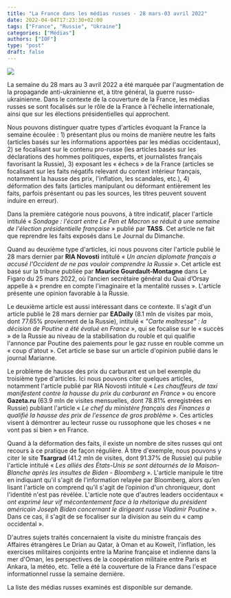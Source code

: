 ```yaml
---
title: "La France dans les médias russes - 28 mars-03 avril 2022"
date: 2022-04-04T17:23:30+02:00
tags: ["France", "Russie", "Ukraine"]
categories: ["Médias"]
authors: ["IOF"]
type: "post"
draft: false
---
```


![](/images/eadaily_poutine.jpg)

La semaine du 28 mars au 3 avril 2022 a été marquée par l'augmentation de la propagande anti-ukrainienne et, à titre général, la guerre russo-ukrainienne. Dans le contexte de la couverture de la France, les médias russes se sont focalisés sur le rôle de la France à l'échelle internationale, ainsi que sur les élections présidentielles qui approchent.
 
Nous pouvons distinguer quatre types d'articles évoquant la France la semaine écoulée : 1) présentant plus ou moins de manière neutre les faits (articles basés sur les informations apportées par les médias occidentaux), 2) se focalisant sur le contenu pro-russe (les articles basés sur les déclarations des hommes politiques, experts, et journalistes français favorisant la Russie), 3) exposant les « échecs » de la France (articles se focalisant sur les faits négatifs relevant du context intérieur français, notamment la hausse des prix, l'inflation, les scandales, etc.), 4) déformation des faits (articles manipulant ou déformant entièrement les faits, parfois présentant ou pas les sources, les titres peuvent souvent induire en erreur).
 
Dans la première catégorie nous pouvons, à titre indicatif, placer l'article intitulé « *Sondage : l'écart entre Le Pen et Macron se réduit à une semaine de l'élection présidentielle française* » publié par **TASS**. Cet article ne fait que reprendre les faits exposés dans Le Journal du Dimanche.
 
Quand au deuxième type d'articles, ici nous pouvons citer l'article publié le 28 mars dernier par **RIA Novosti** intitulé « *Un ancien diplomate français a accusé l'Occident de ne pas vouloir comprendre la Russie* ». Cet article est basé sur la tribune publiée par **Maurice Gourdault-Montagne** dans Le Figaro du 25 mars 2022, où l’ancien secrétaire général du Quai d’Orsay appelle à « prendre en compte l’imaginaire et la mentalité russes ». L'article présente une opinion favorable à la Russie.
 
Le deuxième article est aussi intéressant dans ce contexte. Il s'agit d'un article publié le 28 mars dernier par **EADaily** (8.1 mln de visites par mois, dont 77.65% proviennent de la Russie), intitulé « *"Carte maîtresse" : la décision de Poutine a été évalué en France* », qui se focalise sur le « succès » de la Russie au niveau de la stabilisation du rouble et qui qualifie l'annonce par Poutine des paiements pour le gaz russe en rouble comme un « coup d'atout ». Cet article se base sur un article d'opinion publié dans le journal Marianne.
 
Le problème de hausse des prix du carburant est un bel exemple du troisième type d'articles. Ici nous pouvons citer quelques articles, notamment l'article publié par RIA Novosti intitulé « *Les chauffeurs de taxi manifestent contre la hausse du prix du carburant en France* » ou encore **Gazeta.ru** (63.9 mln de visites mensuelles, dont 78.81% enregistrées en Russie) publiant l'article « *Le chef du ministère français des Finances a qualifié la hausse des prix de l'essence de gros problème* ». Ces articles visent à démontrer au lecteur russe ou russophone que les choses « ne vont pas si bien » en France.
 
Quand à la déformation des faits, il existe un nombre de sites russes qui ont recours à ce pratique de façon régulière. À titre d'exemple, nous pouvons y citer le site **Tsargrad** (41.2 mln de visites, dont 91.37% de Russie) qui publie l'article intitulé « *Les alliés des États-Unis se sont détournés de la Maison-Blanche après les insultes de Biden - Bloomberg* ». L'article manipule le titre en indiquant qu'il s'agit de l'information relayée par Bloomberg, alors qu’en lisant l'article on comprend qu’il s'agit de l’opinion d'un chroniqueur, dont l'identité n'est pas révélée. L'article note que d'autres leaders occidentaux « *ont exprimé leur vif mécontentement face à la rhétorique du président américain Joseph Biden concernant le dirigeant russe Vladimir Poutine* ». Dans ce cas, il s'agit de se focaliser sur la division au sein du « camp occidental ».
 
D'autres sujets traités concernaient la visite du ministre français des Affaires étrangères Le Drian au Qatar, à Oman et au Koweït, l'inflation, les exercises militaires conjoints entre la Marine française et indienne dans la mer d'Oman, les perspectives de la coopération militaire entre Paris et Ankara, la météo, etc. Telle a été la couverture de la France dans l'espace informationnel russe la semaine dernière. 
 
La liste des médias russes examinés est disponible sur demande.